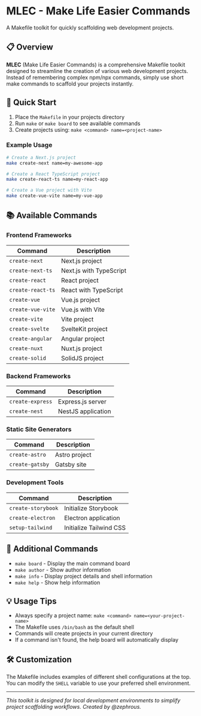 
# MLEC - Make Life Easier Commands

A Makefile toolkit for quickly scaffolding web development projects.

## 📋 Overview

**MLEC** (Make Life Easier Commands) is a comprehensive Makefile toolkit designed to streamline the creation of various web development projects. Instead of remembering complex npm/npx commands, simply use short make commands to scaffold your projects instantly.

## 🚀 Quick Start

1. Place the `Makefile` in your projects directory
2. Run `make` or `make board` to see available commands
3. Create projects using: `make <command> name=<project-name>`

### Example Usage

```bash
# Create a Next.js project
make create-next name=my-awesome-app

# Create a React TypeScript project  
make create-react-ts name=my-react-app

# Create a Vue project with Vite
make create-vue-vite name=my-vue-app
```

## 📚 Available Commands

### Frontend Frameworks

| Command | Description |
|---------|-------------|
| `create-next` | Next.js project |
| `create-next-ts` | Next.js with TypeScript |
| `create-react` | React project |
| `create-react-ts` | React with TypeScript |
| `create-vue` | Vue.js project |
| `create-vue-vite` | Vue.js with Vite |
| `create-vite` | Vite project |
| `create-svelte` | SvelteKit project |
| `create-angular` | Angular project |
| `create-nuxt` | Nuxt.js project |
| `create-solid` | SolidJS project |

### Backend Frameworks

| Command | Description |
|---------|-------------|
| `create-express` | Express.js server |
| `create-nest` | NestJS application |

### Static Site Generators

| Command | Description |
|---------|-------------|
| `create-astro` | Astro project |
| `create-gatsby` | Gatsby site |

### Development Tools

| Command | Description |
|---------|-------------|
| `create-storybook` | Initialize Storybook |
| `create-electron` | Electron application |
| `setup-tailwind` | Initialize Tailwind CSS |

## 🔧 Additional Commands

- `make board` - Display the main command board
- `make author` - Show author information
- `make info` - Display project details and shell information
- `make help` - Show help information

## 💡 Usage Tips

- Always specify a project name: `make <command> name=<your-project-name>`
- The Makefile uses `/bin/bash` as the default shell
- Commands will create projects in your current directory
- If a command isn't found, the help board will automatically display

## 🛠️ Customization

The Makefile includes examples of different shell configurations at the top. You can modify the `SHELL` variable to use your preferred shell environment.

---

*This toolkit is designed for local development environments to simplify project scaffolding workflows. Created by @zephrous.*
